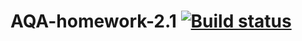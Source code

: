 # AQA-homework-2.1 [![Build status](https://ci.appveyor.com/api/projects/status/lr0lcxpcvmjhqfhm?svg=true)](https://ci.appveyor.com/project/DianaBrodovaya/aqa-homework-2-1)
